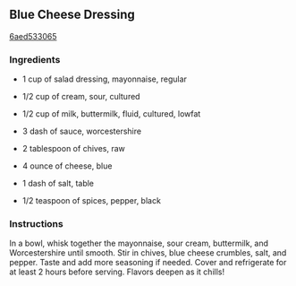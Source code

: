 ## Blue Cheese Dressing

[6aed533065](http://tastykitchen.com/recipes/salads/blue-cheese-dressing-5/)

### Ingredients

 - 1 cup of salad dressing, mayonnaise, regular

 - 1/2 cup of cream, sour, cultured

 - 1/2 cup of milk, buttermilk, fluid, cultured, lowfat

 - 3 dash of sauce, worcestershire

 - 2 tablespoon of chives, raw

 - 4 ounce of cheese, blue

 - 1 dash of salt, table

 - 1/2 teaspoon of spices, pepper, black

### Instructions

In a bowl, whisk together the mayonnaise, sour cream, buttermilk, and Worcestershire until smooth. Stir in chives, blue cheese crumbles, salt, and pepper. Taste and add more seasoning if needed. Cover and refrigerate for at least 2 hours before serving. Flavors deepen as it chills!
